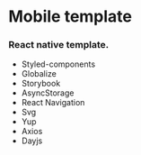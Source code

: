 # Mobile template


### React native template.

- Styled-components
- Globalize
- Storybook
- AsyncStorage
- React Navigation
- Svg
- Yup
- Axios
- Dayjs

